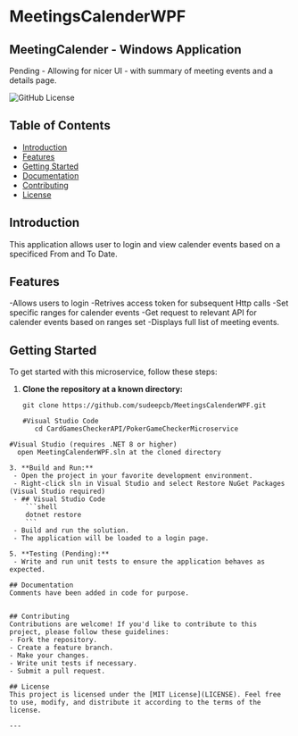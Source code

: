 # MeetingsCalenderWPF

## MeetingCalender - Windows Application
Pending - Allowing for nicer UI - with summary of meeting events and a details page.

![GitHub License](https://img.shields.io/badge/license-MIT-blue.svg)

## Table of Contents
- [Introduction](#introduction)
- [Features](#features)
- [Getting Started](#getting-started)
- [Documentation](#documentation)
- [Contributing](#contributing)
- [License](#license)

## Introduction
This application allows user to login and view calender events based on a specificed From and To Date.

## Features
-Allows users to login
-Retrives access token for subsequent Http calls
-Set specific ranges for calender events
-Get request to relevant API for calender events based on ranges set
-Displays full list of meeting events.
## Getting Started
To get started with this microservice, follow these steps:

1. **Clone the repository at a known directory:**
   ```shell
   git clone https://github.com/sudeepcb/MeetingsCalenderWPF.git

   #Visual Studio Code
      cd CardGamesCheckerAPI/PokerGameCheckerMicroservice
  ```
  #Visual Studio (requires .NET 8 or higher)
    open MeetingCalenderWPF.sln at the cloned directory

3. **Build and Run:**
   - Open the project in your favorite development environment.
   - Right-click sln in Visual Studio and select Restore NuGet Packages (Visual Studio required)
   - ## Visual Studio Code
      ```shell
      dotnet restore
      ```
   - Build and run the solution.
   - The application will be loaded to a login page.

5. **Testing (Pending):**
   - Write and run unit tests to ensure the application behaves as expected.

## Documentation
Comments have been added in code for purpose.


## Contributing
Contributions are welcome! If you'd like to contribute to this project, please follow these guidelines:
- Fork the repository.
- Create a feature branch.
- Make your changes.
- Write unit tests if necessary.
- Submit a pull request.

## License
This project is licensed under the [MIT License](LICENSE). Feel free to use, modify, and distribute it according to the terms of the license.

---
